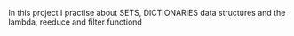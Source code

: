 In this project I practise about SETS, DICTIONARIES data structures and the lambda, reeduce and filter functiond

